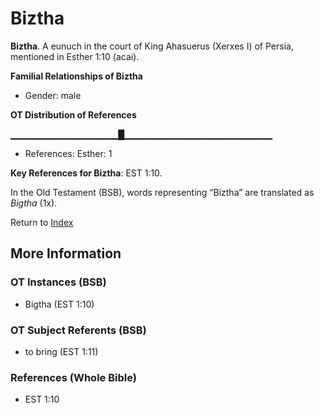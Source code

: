 # Biztha
**Biztha**. 
A eunuch in the court of King Ahasuerus (Xerxes I) of Persia, mentioned in Esther 1:10 (acai). 




**Familial Relationships of Biztha**


* Gender: male


**OT Distribution of References**

▁▁▁▁▁▁▁▁▁▁▁▁▁▁▁▁█▁▁▁▁▁▁▁▁▁▁▁▁▁▁▁▁▁▁▁▁▁▁
* References: Esther: 1



**Key References for Biztha**: 
EST 1:10. 


In the Old Testament (BSB), words representing “Biztha” are translated as 
*Bigtha* (1x). 




Return to [Index](00-Index.md)

## More Information

### OT Instances (BSB)

* Bigtha (EST 1:10)



### OT Subject Referents (BSB)

* to bring (EST 1:11)



### References (Whole Bible)

* EST 1:10



